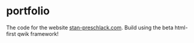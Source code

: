 # portfolio
The code for the website [stan-preschlack.com](stan-preschlack.com). Build using the beta html-first qwik framework!

